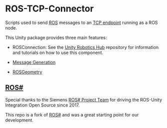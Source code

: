 # ROS-TCP-Connector

Scripts used to send [ROS](https://www.ros.org/) messages to an [TCP endpoint](https://github.com/Unity-Technologies/ROS_TCP_Endpoint) running as a ROS node.

This Unity package provides three main features:

- ROSConnection: See the [Unity Robotics Hub](https://github.com/Unity-Technologies/Unity-Robotics-Hub/blob/master/tutorials/ros_unity_integration/README.md) repository for information and tutorials on how to use this component.

- [Message Generation](MessageGeneration.md)

- [ROSGeometry](ROSGeometry.md)

## [ROS#](https://github.com/siemens/ros-sharp)

Special thanks to the Siemens [ROS# Project Team]( https://github.com/siemens/ros-sharp/wiki/Info_Acknowledgements) for driving the ROS-Unity Integration Open Source since 2017.

This repo is a fork of [ROS#](https://github.com/siemens/ros-sharp) and was a great starting point for our development.